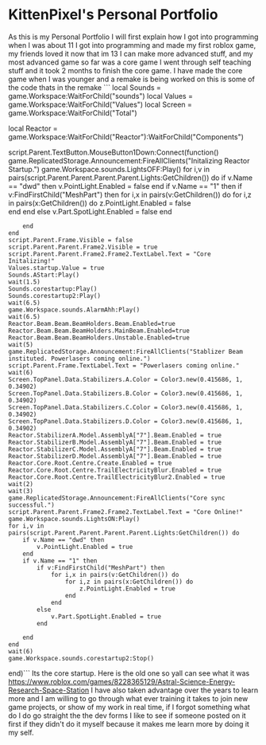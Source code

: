 # KittenPixel's Personal Portfolio

As this is my Personal Portfolio I will first explain how I got into programming when I was about 11 I got into programming and made my first roblox game, my friends loved it now that im 13 I can make more advanced stuff, and my most advanced game so far was a core game I went through self teaching stuff and it took 2 months to finish the core game. I have made the core game when I was younger and a remake is being worked on this is some of the code thats in the remake ```
local Sounds = game.Workspace:WaitForChild("sounds")
local Values = game.Workspace:WaitForChild("Values")
local Screen = game.Workspace:WaitForChild("Total")

local Reactor = game.Workspace:WaitForChild("Reactor"):WaitForChild("Components")

script.Parent.TextButton.MouseButton1Down:Connect(function()
	game.ReplicatedStorage.Announcement:FireAllClients("Initalizing Reactor Startup.")
	game.Workspace.sounds.LightsOFF:Play()
	for i,v in pairs(script.Parent.Parent.Parent.Parent.Lights:GetChildren()) do
		if v.Name == "dwd" then
			v.PointLight.Enabled = false
		end
		if v.Name == "1" then
			if v:FindFirstChild("MeshPart") then
				for i,x in pairs(v:GetChildren()) do
					for i,z in pairs(x:GetChildren()) do
						z.PointLight.Enabled = false	
					end
				end
			else
				v.Part.SpotLight.Enabled = false
			end
			
		end
	end
	script.Parent.Frame.Visible = false
	script.Parent.Parent.Frame2.Visible = true
	script.Parent.Parent.Frame2.Frame2.TextLabel.Text = "Core Initalizing!"
	Values.startup.Value = true
	Sounds.AStart:Play()
	wait(1.5)
	Sounds.corestartup:Play()
	Sounds.corestartup2:Play()
	wait(6.5)
	game.Workspace.sounds.AlarmAhh:Play()
	wait(6.5)
	Reactor.Beam.Beam.BeamHolders.Beam.Enabled=true
	Reactor.Beam.Beam.BeamHolders.MainBeam.Enabled=true
	Reactor.Beam.Beam.BeamHolders.Unstable.Enabled=true
	wait(5)
	game.ReplicatedStorage.Announcement:FireAllClients("Stablizer Beam instituted. Powerlasers coming online.")
	script.Parent.Frame.TextLabel.Text = "Powerlasers coming online."
	wait(6)
	Screen.TopPanel.Data.Stabilizers.A.Color = Color3.new(0.415686, 1, 0.34902)
	Screen.TopPanel.Data.Stabilizers.B.Color = Color3.new(0.415686, 1, 0.34902)
	Screen.TopPanel.Data.Stabilizers.C.Color = Color3.new(0.415686, 1, 0.34902)
	Screen.TopPanel.Data.Stabilizers.D.Color = Color3.new(0.415686, 1, 0.34902)
	Reactor.StabilizerA.Model.AssemblyA["7"].Beam.Enabled = true
	Reactor.StabilizerB.Model.AssemblyA["7"].Beam.Enabled = true
	Reactor.StabilizerC.Model.AssemblyA["7"].Beam.Enabled = true
	Reactor.StabilizerD.Model.AssemblyA["7"].Beam.Enabled = true
	Reactor.Core.Root.Centre.Create.Enabled = true
	Reactor.Core.Root.Centre.TrailElectricityBlur.Enabled = true
	Reactor.Core.Root.Centre.TrailElectricityBlur2.Enabled = true
	wait(2)
	wait(3)
	game.ReplicatedStorage.Announcement:FireAllClients("Core sync successful.")
	script.Parent.Parent.Frame2.Frame2.TextLabel.Text = "Core Online!"
	game.Workspace.sounds.LightsON:Play()
	for i,v in pairs(script.Parent.Parent.Parent.Parent.Lights:GetChildren()) do
		if v.Name == "dwd" then
			v.PointLight.Enabled = true
		end
		if v.Name == "1" then
			if v:FindFirstChild("MeshPart") then
				for i,x in pairs(v:GetChildren()) do
					for i,z in pairs(x:GetChildren()) do
						z.PointLight.Enabled = true	
					end
				end
			else
				v.Part.SpotLight.Enabled = true
			end

		end
	end
	wait(6)
	game.Workspace.sounds.corestartup2:Stop()
end)``` Its the core startup. Here is the old one so yall can see what it was https://www.roblox.com/games/8228365129/Astral-Science-Energy-Research-Space-Station I have also taken advantage over the years to learn more and I am willing to go through what ever training it takes to join new game projects, or show of my work in real time, if I forgot something what do I do go straight the the dev forms I like to see if someone posted on it first if they didn't do it myself because it makes me learn more by doing it my self.
